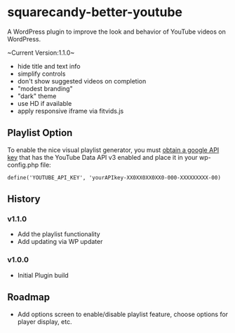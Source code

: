 # squarecandy-better-youtube

A WordPress plugin to improve the look and behavior of YouTube videos on WordPress.

~Current Version:1.1.0~

- hide title and text info
- simplify controls
- don't show suggested videos on completion
- "modest branding"
- "dark" theme
- use HD if available
- apply responsive iframe via fitvids.js

## Playlist Option

To enable the nice visual playlist generator, you must [obtain a google API key](https://console.cloud.google.com/cloud-resource-manager) that has the YouTube Data API v3 enabled and place it in your wp-config.php file:

`define('YOUTUBE_API_KEY', 'yourAPIkey-XX0XX0XX0XX0-000-XXXXXXXXX-00)`


## History


### v1.1.0

* Add the playlist functionality
* Add updating via WP updater

### v1.0.0

* Initial Plugin build

## Roadmap

* Add options screen to enable/disable playlist feature, choose options for player display, etc.
